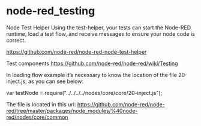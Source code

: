 # node-red_testing

Node Test Helper
Using the test-helper, your tests can start the Node-RED runtime, load a test flow, and receive messages to ensure your node code is correct.

https://github.com/node-red/node-red-node-test-helper


Test components
https://github.com/node-red/node-red/wiki/Testing

In loading flow example it’s necessary to know the location of the file 
20-inject.js, as you can see below:

var testNode = require("../../../../nodes/core/core/20-inject.js");

The file is located in this url: https://github.com/node-red/node-red/tree/master/packages/node_modules/%40node-red/nodes/core/common